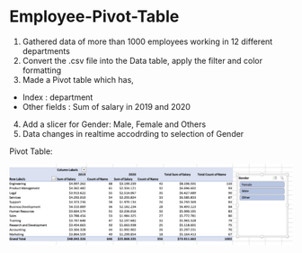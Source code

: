 # Employee-Pivot-Table

1) Gathered data of more than 1000 employees working in 12 different departments
2) Convert the .csv file into the Data table, apply the filter and color formatting
3) Made a Pivot table which has,
- Index : department
- Other fields : Sum of salary in 2019 and 2020
4) Add a slicer for Gender: Male, Female and Others
5) Data changes in realtime accodrding to selection of Gender

Pivot Table:

![Pivot Table](https://github.com/isabhiii/Employee-Pivot-Table/blob/main/Employee%20Pivot%20table/Pivot%20table.png)

